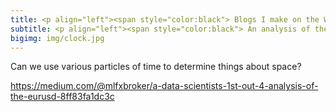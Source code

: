 ```yaml
---
title: <p align="left"><span style="color:black"> Blogs I make on the Web.
subtitle: <p align="left"><span style="color:black"> An analysis of the EURUSD. Experimentations and observations for spatial and directional patterns via discrete and helical use of time. 
bigimg: img/clock.jpg
---
```


Can we use various particles of time to determine things about space? 

<https://medium.com/@mlfxbroker/a-data-scientists-1st-out-4-analysis-of-the-eurusd-8ff83fa1dc3c>
